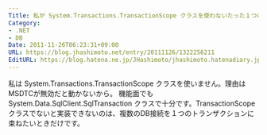 ```yaml
---
Title: 私が System.Transactions.TransactionScope クラスを使わないたった１つの理由
Category:
- .NET
- DB
Date: 2011-11-26T06:23:31+09:00
URL: https://blog.jhashimoto.net/entry/20111126/1322256211
EditURL: https://blog.hatena.ne.jp/JHashimoto/jhashimoto.hatenadiary.jp/atom/entry/12921228815717257045
---
```


私は System.Transactions.TransactionScope クラスを使いません。理由はMSDTCが無効だと動かないから。
機能面でも System.Data.SqlClient.SqlTransaction クラスで十分です。TransactionScope クラスでないと実装できないのは、複数のDB接続を１つのトランザクションに束ねたいときだけです。
